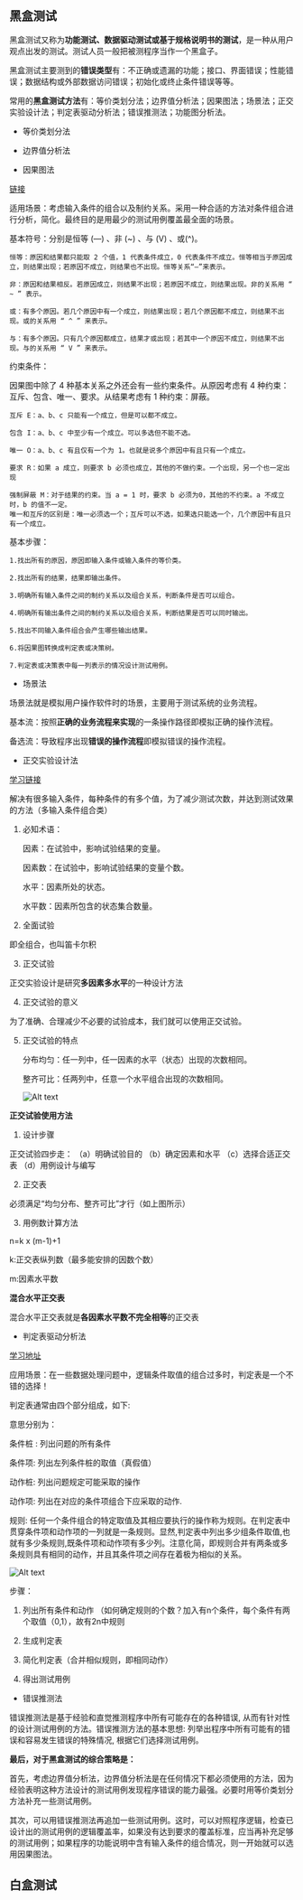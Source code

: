 ## 黑盒测试

黑盒测试又称为**功能测试、数据驱动测试或基于规格说明书的测试**，是一种从用户观点出发的测试。测试人员一般把被测程序当作一个黑盒子。

黑盒测试主要测到的**错误类型**有：不正确或遗漏的功能；接口、界面错误；性能错误；数据结构或外部数据访问错误；初始化或终止条件错误等等。

常用的**黑盒测试方法**有：等价类划分法；边界值分析法；因果图法；场景法；正交实验设计法；判定表驱动分析法；错误推测法；功能图分析法。

- 等价类划分法

- 边界值分析法

- 因果图法

[链接](https://bbs.huaweicloud.com/blogs/363085)

适用场景：考虑输入条件的组合以及制约关系。采用一种合适的方法对条件组合进行分析，简化。最终目的是用最少的测试用例覆盖最全面的场景。

基本符号：分别是恒等 (—) 、非 (~) 、与 (V) 、或(^)。

    恒等：原因和结果都只能取 2 个值，1 代表条件成立，0 代表条件不成立。恒等相当于原因成立，则结果出现；若原因不成立，则结果也不出现。恒等关系“—”来表示。

    非：原因和结果相反。若原因成立，则结果不出现；若原因不成立，则结果出现。非的关系用 “ ~ ” 表示。

    或：有多个原因。若几个原因中有一个成立，则结果出现；若几个原因都不成立，则结果不出现。或的关系用 “ ^ ” 来表示。

    与：有多个原因。只有几个原因都成立，结果才或出现；若其中一个原因不成立，则结果不出现。与的关系用 “ V ” 来表示。

约束条件：

因果图中除了 4 种基本关系之外还会有一些约束条件。从原因考虑有 4 种约束：互斥、包含、唯一、要求。从结果考虑有 1 种约束：屏蔽。

    互斥 E：a、b、c 只能有一个成立，但是可以都不成立。

    包含 I：a、b、c 中至少有一个成立。可以多选但不能不选。

    唯一 O：a、b、c 有且仅有一个为 1。也就是说多个原因中有且只有一个成立。

    要求 R：如果 a 成立，则要求 b 必须也成立，其他的不做约束。一个出现，另一个也一定出现

    强制屏蔽 M：对于结果的约束。当 a = 1 时，要求 b 必须为0，其他的不约束。a 不成立时，b 的值不一定。
    唯一和互斥的区别是：唯一必须选一个；互斥可以不选，如果选只能选一个，几个原因中有且只有一个成立。

基本步骤：

    1.找出所有的原因，原因即输入条件或输入条件的等价类。

    2.找出所有的结果，结果即输出条件。

    3.明确所有输入条件之间的制约关系以及组合关系，判断条件是否可以组合。

    4.明确所有输出条件之间的制约关系以及组合关系，判断结果是否可以同时输出。

    5.找出不同输入条件组合会产生哪些输出结果。

    6.将因果图转换成判定表或决策树。

    7.判定表或决策表中每一列表示的情况设计测试用例。

- 场景法

场景法就是模拟用户操作软件时的场景，主要用于测试系统的业务流程。

基本流：按照**正确的业务流程来实现**的一条操作路径即模拟正确的操作流程。

备选流：导致程序出现**错误的操作流程**即模拟错误的操作流程。

- 正交实验设计法

[学习链接](https://zhuanlan.zhihu.com/p/75073232)

解决有很多输入条件，每种条件的有多个值，为了减少测试次数，并达到测试效果的方法（多输入条件组合类）


1. 必知术语：

    因素：在试验中，影响试验结果的变量。

    因素数：在试验中，影响试验结果的变量个数。

    水平：因素所处的状态。

    水平数：因素所包含的状态集合数量。

2. 全面试验

即全组合，也叫笛卡尔积

3. 正交试验

正交实验设计是研究**多因素多水平**的一种设计方法

4. 正交试验的意义

为了准确、合理减少不必要的试验成本，我们就可以使用正交试验。

5. 正交试验的特点

    分布均匀：任一列中，任一因素的水平（状态）出现的次数相同。

    整齐可比：任两列中，任意一个水平组合出现的次数相同。

    ![Alt text](image.png)

**正交试验使用方法**

1. 设计步骤

正交试验四步走： （a）明确试验目的 （b）确定因素和水平 （c）选择合适正交表 （d）用例设计与编写

2. 正交表

必须满足“均匀分布、整齐可比”才行（如上图所示）

3. 用例数计算方法

 n=k x (m-1)+1

 k:正交表纵列数（最多能安排的因数个数）

 m:因素水平数

 **混合水平正交表**

 混合水平正交表就是**各因素水平数不完全相等**的正交表

 - 判定表驱动分析法

[学习地址](https://www.cnblogs.com/linyfeng/p/9211673.html)

应用场景：在一些数据处理问题中，逻辑条件取值的组合过多时，判定表是一个不错的选择！

判定表通常由四个部分组成，如下:

意思分别为：

条件桩 : 列出问题的所有条件

条件项: 列出左列条件桩的取值（真假值）

动作桩: 列出问题规定可能采取的操作

动作项: 列出在对应的条件项组合下应采取的动作.

规则: 任何一个条件组合的特定取值及其相应要执行的操作称为规则。在判定表中贯穿条件项和动作项的一列就是一条规则。显然,判定表中列出多少组条件取值,也就有多少条规则,既条件项和动作项有多少列。注意化简，即规则合并有两条或多条规则具有相同的动作，并且其条件项之间存在着极为相似的关系。

![Alt text](image-2.png)

步骤：

1. 列出所有条件和动作
（如何确定规则的个数？加入有n个条件，每个条件有两个取值（0,1），故有2n中规则

1. 生成判定表

2. 简化判定表（合并相似规则，即相同动作）

3. 得出测试用例

- 错误推测法

错误推测法是基于经验和直觉推测程序中所有可能存在的各种错误, 从而有针对性的设计测试用例的方法。错误推测方法的基本思想: 列举出程序中所有可能有的错误和容易发生错误的特殊情况, 根据它们选择测试用例。

**最后，对于黑盒测试的综合策略是：**

首先，考虑边界值分析法，边界值分析法是在任何情况下都必须使用的方法，因为经验表明这种方法设计的测试用例发现程序错误的能力最强。必要时用等价类划分方法补充一些测试用例。

其次，可以用错误推测法再追加一些测试用例。这时，可以对照程序逻辑，检查已设计出的测试用例的逻辑覆盖率，如果没有达到要求的覆盖标准，应当再补充足够的测试用例；如果程序的功能说明中含有输入条件的组合情况，则一开始就可以选用因果图法。


## 白盒测试














